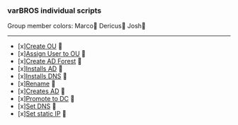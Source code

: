 ### varBROS individual scripts

Group member colors:
Marco:closed_book:
Dericus:green_book:
Josh:blue_book:
___
- [x][Create OU](https://github.com/varBROS/Scripts/blob/main/CreatOU.ps1) :green_book:
- [x][Assign User to OU](https://github.com/varBROS/Scripts/blob/main/Create-Assign-User-To-OU.ps1) :green_book:
- [x][Create AD Forest](https://github.com/varBROS/Scripts/blob/main/CreateADForest.ps1) :green_book:
- [x][Installs AD](https://github.com/varBROS/Scripts/blob/main/InstallADDS-p1.ps1) :green_book:
- [x][Installs DNS](https://github.com/varBROS/Scripts/blob/main/InstallDNS-p2.ps1) :green_book:
- [x][Rename](https://github.com/varBROS/Scripts/blob/main/Rename.ps1) :blue_book:
- [x][Creates AD](https://github.com/varBROS/Scripts/blob/main/creates-AD-DS.ps1) :closed_book:
- [x][Promote to DC](https://github.com/varBROS/Scripts/blob/main/promoteToDC-p3.ps1) :closed_book:
- [x][Set DNS](https://github.com/varBROS/Scripts/blob/main/setDNS-p4) :closed_book:
- [x][Set static IP](https://github.com/varBROS/Scripts/blob/main/setStatic-p5.ps1) :closed_book:
